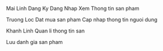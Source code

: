 Mai Linh
Dang Ky
Dang Nhap
Xem Thong tin san pham

Truong Loc
Dat mua san pham
Cap nhap thong tin nguoi dung

Khanh Linh
Quan li thong tin san

Luu
danh gia san pham
